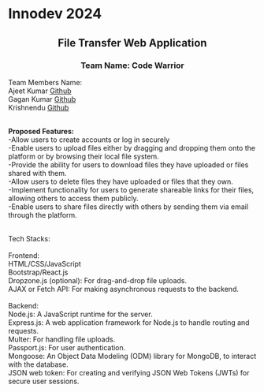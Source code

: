 <h1 align="left">Innodev 2024</h1>
<h2 align="center">File Transfer Web Application</h2>
<h3 align="center">Team Name: Code Warrior</h3>

Team Members Name:<br>
Ajeet Kumar <a href="https://github.com/23ajeet" target="blank">Github</a><br>
Gagan Kumar <a href="https://github.com/gagan-kumar1693" target="blank">Github</a><br>
Krishnendu <a href="https://github.com/Krishnendu22" target="blank">Github</a><br><br>

**Proposed Features:**<br>
-Allow users to create accounts or log in securely<br>
-Enable users to upload files either by dragging and dropping them onto the platform or by browsing their local file system.<br>
-Provide the ability for users to download files they have uploaded or files shared with them.<br>
-Allow users to delete files they have uploaded or files that they own.<br>
-Implement functionality for users to generate shareable links for their files, allowing others to access them publicly.<br>
-Enable users to share files directly with others by sending them via email through the platform.<br><br>


Tech Stacks:<br><br>
Frontend:<br>
HTML/CSS/JavaScript<br>
Bootstrap/React.js<br>
Dropzone.js (optional): For drag-and-drop file uploads.<br>
AJAX or Fetch API: For making asynchronous requests to the backend.<br><br>
Backend:<br>
Node.js: A JavaScript runtime for the server.<br>
Express.js: A web application framework for Node.js to handle routing and requests.<br>
Multer: For handling file uploads.<br>
Passport.js: For user authentication.<br>
Mongoose: An Object Data Modeling (ODM) library for MongoDB, to interact with the database.<br>
JSON web token: For creating and verifying JSON Web Tokens (JWTs) for secure user sessions.<br>

